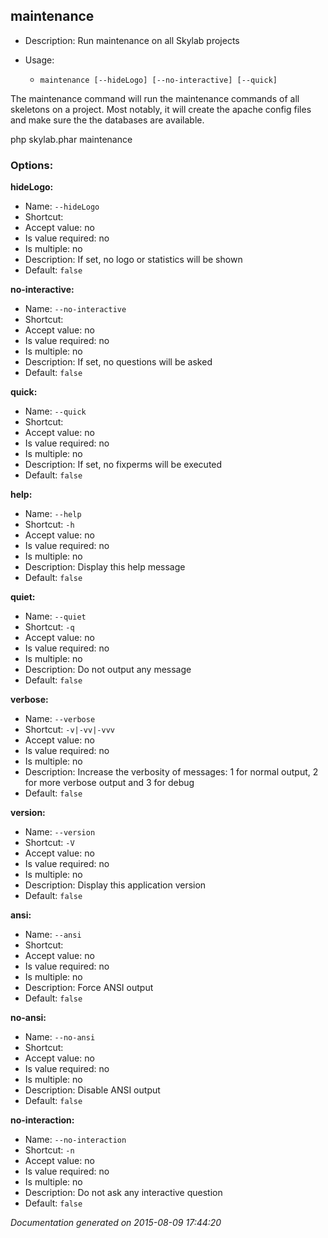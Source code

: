maintenance
-----------

* Description: Run maintenance on all Skylab projects
* Usage:

  * `maintenance [--hideLogo] [--no-interactive] [--quick]`

The <info>maintenance</info> command will run the maintenance commands of all skeletons on a project. Most notably, it
will create the apache config files and make sure the the databases are available.

<info>php skylab.phar maintenance</info>


### Options:

**hideLogo:**

* Name: `--hideLogo`
* Shortcut: <none>
* Accept value: no
* Is value required: no
* Is multiple: no
* Description: If set, no logo or statistics will be shown
* Default: `false`

**no-interactive:**

* Name: `--no-interactive`
* Shortcut: <none>
* Accept value: no
* Is value required: no
* Is multiple: no
* Description: If set, no questions will be asked
* Default: `false`

**quick:**

* Name: `--quick`
* Shortcut: <none>
* Accept value: no
* Is value required: no
* Is multiple: no
* Description: If set, no fixperms will be executed
* Default: `false`

**help:**

* Name: `--help`
* Shortcut: `-h`
* Accept value: no
* Is value required: no
* Is multiple: no
* Description: Display this help message
* Default: `false`

**quiet:**

* Name: `--quiet`
* Shortcut: `-q`
* Accept value: no
* Is value required: no
* Is multiple: no
* Description: Do not output any message
* Default: `false`

**verbose:**

* Name: `--verbose`
* Shortcut: `-v|-vv|-vvv`
* Accept value: no
* Is value required: no
* Is multiple: no
* Description: Increase the verbosity of messages: 1 for normal output, 2 for more verbose output and 3 for debug
* Default: `false`

**version:**

* Name: `--version`
* Shortcut: `-V`
* Accept value: no
* Is value required: no
* Is multiple: no
* Description: Display this application version
* Default: `false`

**ansi:**

* Name: `--ansi`
* Shortcut: <none>
* Accept value: no
* Is value required: no
* Is multiple: no
* Description: Force ANSI output
* Default: `false`

**no-ansi:**

* Name: `--no-ansi`
* Shortcut: <none>
* Accept value: no
* Is value required: no
* Is multiple: no
* Description: Disable ANSI output
* Default: `false`

**no-interaction:**

* Name: `--no-interaction`
* Shortcut: `-n`
* Accept value: no
* Is value required: no
* Is multiple: no
* Description: Do not ask any interactive question
* Default: `false`

*Documentation generated on 2015-08-09 17:44:20*
